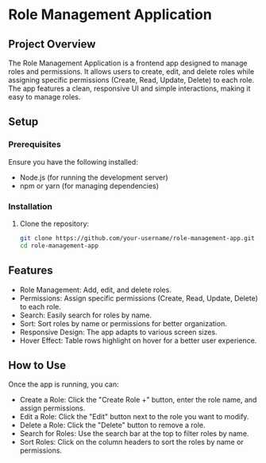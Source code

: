# Role Management Application

## Project Overview

The Role Management Application is a frontend app designed to manage roles and permissions. It allows users to create, edit, and delete roles while assigning specific permissions (Create, Read, Update, Delete) to each role. The app features a clean, responsive UI and simple interactions, making it easy to manage roles.

## Setup

### Prerequisites

Ensure you have the following installed:

- Node.js (for running the development server)
- npm or yarn (for managing dependencies)

### Installation

1. Clone the repository:

   ```bash
   git clone https://github.com/your-username/role-management-app.git
   cd role-management-app


## Features

- Role Management: Add, edit, and delete roles.
- Permissions: Assign specific permissions (Create, Read, Update, Delete) to each role.
- Search: Easily search for roles by name.
- Sort: Sort roles by name or permissions for better organization.
- Responsive Design: The app adapts to various screen sizes.
- Hover Effect: Table rows highlight on hover for a better user experience.

## How to Use

Once the app is running, you can:

- Create a Role: Click the "Create Role +" button, enter the role name, and assign permissions.
- Edit a Role: Click the "Edit" button next to the role you want to modify.
- Delete a Role: Click the "Delete" button to remove a role.
- Search for Roles: Use the search bar at the top to filter roles by name.
- Sort Roles: Click on the column headers to sort the roles by name or permissions.

